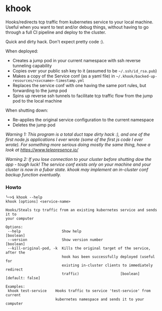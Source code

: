 # khook
Hooks/redirects tcp traffic from kubernetes service to your local machine. Useful when you want to test and/or debug things, without having to go through a full CI pipeline and deploy to the cluster. 

Quick and dirty hack. Don't expect pretty code :).

When deployed:
* Creates a jump pod in your current namespace with ssh reverse tunneling capability
* Copies over your public ssh key to it (assumed to be `~/.ssh/id_rsa.pub`)
* Makes a copy of the Service conf (as a yaml file) in `~/.khook/backed-up-resources/<svcname>-timestamp.yml`
* Replaces the service conf with one having the same port rules, but forwarding to the jump pod
* Spins up reverse ssh tunnels to facilitate tcp traffic flow from the jump pod to the local machine

When shutting down:
* Re-applies the original service configuration to the current namespace
* Deletes the jump pod

*Warning 1: This program is a total duct tape dirty hack :), and one of the first node.js applications I ever wrote (some of the first js code I ever wrote). For something more serious doing mostly the same thing, have a look at https://www.telepresence.io/*

*Warning 2: If you lose connection to your cluster before shutting dow the app - tough luck! The service conf exists only on your machine and your cluster is now in a fubar state. khook may implement an in-cluster conf backup function eventually.*

### Howto

```
╰─>$ khook --help
khook [options] <service-name>

Hooks/Steals tcp traffic from an existing kubernetes service and sends it to
your computer

Options:
 --help                   Show help                                   [boolean]
 --version                Show version number                         [boolean]
 --kill-original-pod, -k  Kills the original target of the service, after the
                          hook has been successfully deployed (useful for
                          existing in-cluster clients to immediately redirect
                          traffic)                   [boolean] [default: false]

Examples:
 khook test-service    Hooks traffic to service 'test-service' from current
                       kubernetes namespace and sends it to your computer
```
